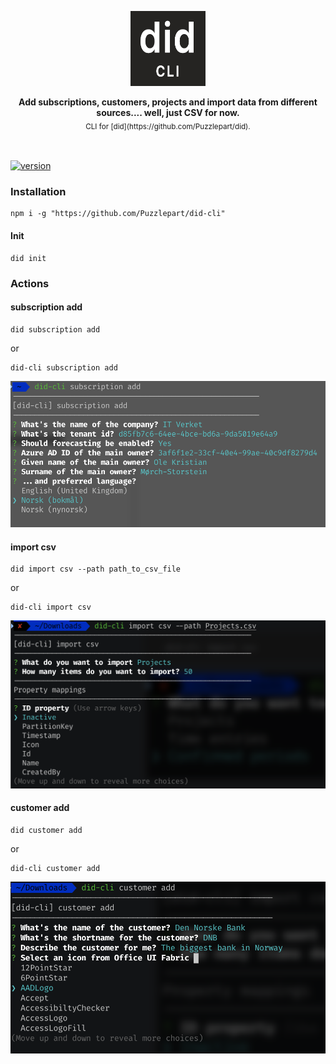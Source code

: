 <!-- ⚠️ This README has been generated from the file(s) "blueprint.md" ⚠️--><p align="center">
  <img src="assets/logo.png" alt="Logo" width="120" height="120" />
</p> <p align="center">
  <b>Add subscriptions, customers, projects and import data from different sources.... well, just CSV for now.</b></br>
  <sub>CLI for [did](https://github.com/Puzzlepart/did).<sub>
</p>

<br />


[![version](https://img.shields.io/badge/version-0.0.26-green.svg)](https://semver.org)

### Installation

```shell
npm i -g "https://github.com/Puzzlepart/did-cli"
``` 

#### Init

```shell
did init
```


### Actions

#### subscription add

```shell
did subscription add
```

or

```shell
did-cli subscription add
```

![image-20210311092849679](assets/image-20210311092849679.png)


#### import csv

```shell
did import csv --path path_to_csv_file
```

or

```shell
did-cli import csv
```

![image-20210311092955701](assets/image-20210311092955701.png)


#### customer add

```shell
did customer add
```

or

```shell
did-cli customer add
```

![image-20210311093034792](assets/image-20210311093034792.png)
